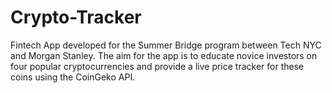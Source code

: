 # Crypto-Tracker
Fintech App developed for the Summer Bridge program between Tech NYC and Morgan Stanley. 
The aim for the app is to educate novice investors on four popular cryptocurrencies and provide a live price tracker for these coins using the CoinGeko API.
